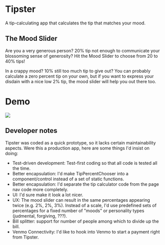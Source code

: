 # Tipster

A tip-calculating app that calculates the tip that matches your mood.

## The Mood Slider
Are you a very generous person? 20% tip not enough to communicate your blossoming sense of generosity?
Hit the Mood Slider to choose from 20 to 40% tips!

In a crappy mood? 10% still too much tip to give out? You can probably calculate a zero percent tip on your own, but if you want to express your disdain with a nice low 2% tip, the mood slider will help you out there too. 

# Demo
![](http://i.imgur.com/L7PRcrD.gif)

## Developer notes
Tipster was coded as a quick prototype, so it lacks certain maintainability aspects. Were this a production app, here are some things I'd insist on doing:


* Test-driven development: Test-first coding so that all code is tested all the time.
* Better encapsulation: I'd make TipPercentChooser into a component/control instead of a set of static functions.
* Better encapsulation: I'd separate the tip calculator code from the page nav code more completely.
* UI: I'd sure make it look a lot nicer.
* UX: The mood slider can result in the same percentages appearing twice (e.g. 2%, 2%, 3%). Instead of a scale, I'd use predefined sets of percentages for a fixed number of "moods" or personality types (judmental, forgiving, ???).
* Bill splitter: support for number of people among which to divide up the bill.
* Venmo Connectivity: I'd like to hook into Venmo to start a payment right from Tipster.
